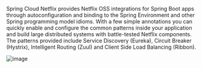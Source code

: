 Spring Cloud Netflix provides Netflix OSS integrations for Spring Boot apps through autoconfiguration and binding to the Spring Environment and other Spring programming model idioms. With a few simple annotations you can quickly enable and configure the common patterns inside your application and build large distributed systems with battle-tested Netflix components. The patterns provided include Service Discovery (Eureka), Circuit Breaker (Hystrix), Intelligent Routing (Zuul) and Client Side Load Balancing (Ribbon).

![image](https://user-images.githubusercontent.com/30867202/158517074-ec778e56-20c7-48e2-959a-5ac9d254c3bb.png)
